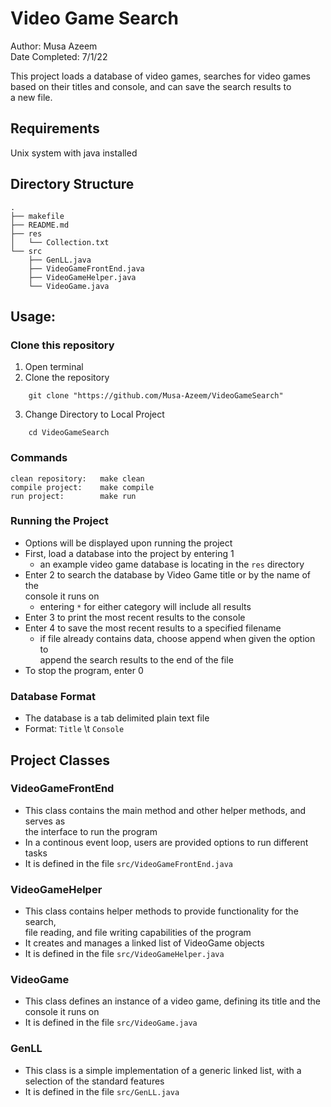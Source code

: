 # Video Game Search

Author: Musa Azeem  
Date Completed: 7/1/22

This project loads a database of video games, searches for video games  
based on their titles and console, and can save the search results to  
a new file.

## Requirements
Unix system with java installed

## Directory Structure
    .
    ├── makefile
    ├── README.md
    ├── res
    │   └── Collection.txt
    └── src
        ├── GenLL.java
        ├── VideoGameFrontEnd.java
        ├── VideoGameHelper.java
        └── VideoGame.java

## Usage:
### Clone this repository
1. Open terminal
2. Clone the repository  
```
    git clone "https://github.com/Musa-Azeem/VideoGameSearch"
```
3. Change Directory to Local Project
```
    cd VideoGameSearch
```  
### Commands
    clean repository:   make clean
    compile project:    make compile
    run project:        make run
### Running the Project
- Options will be displayed upon running the project
- First, load a database into the project by entering 1
    - an example video game database is locating in the `res` directory
- Enter 2 to search the database by Video Game title or by the name of the  
    console it runs on
    - entering `*` for either category will include all results
- Enter 3 to print the most recent results to the console
- Enter 4 to save the most recent results to a specified filename
    - if file already contains data, choose append when given the option to  
        append the search results to the end of the file
- To stop the program, enter 0
### Database Format
- The database is a tab delimited plain text file
- Format: `Title` \t `Console`


## Project Classes
### VideoGameFrontEnd
- This class contains the main method and other helper methods, and serves as  
    the interface to run the program
- In a continous event loop, users are provided options to run different tasks
- It is defined in the file `src/VideoGameFrontEnd.java`

### VideoGameHelper
- This class contains helper methods to provide functionality for the search,  
    file reading, and file writing capabilities of the program
- It creates and manages a linked list of VideoGame objects
- It is defined in the file `src/VideoGameHelper.java`

### VideoGame
- This class defines an instance of a video game, defining its title and the  
    console it runs on
- It is defined in the file `src/VideoGame.java`

### GenLL
- This class is a simple implementation of a generic linked list, with a  
    selection of the standard features
- It is defined in the file `src/GenLL.java`